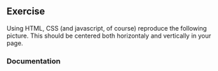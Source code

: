 ## Exercise

Using HTML, CSS (and javascript, of course) reproduce the following picture. This should be centered both horizontaly and vertically in your page.

### Documentation